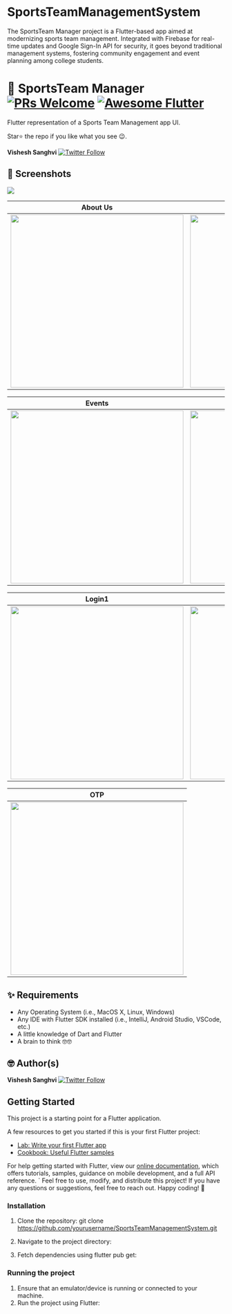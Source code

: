 # SportsTeamManagementSystem
The SportsTeam Manager project is a Flutter-based app aimed at modernizing sports team management. Integrated with Firebase for real-time updates and Google Sign-In API for security, it goes beyond traditional management systems, fostering community engagement and event planning among college students.
# 🏀 SportsTeam Manager [![PRs Welcome](https://img.shields.io/badge/PRs-welcome-brightgreen.svg?style=flat-square)](http://makeapullrequest.com) <a href="https://github.com/Solido/awesome-flutter"><img alt="Awesome Flutter" src="https://img.shields.io/badge/Awesome-Flutter-blue.svg?longCache=true&style=flat-square" /></a>

Flutter representation of a Sports Team Management app UI.

Star⭐ the repo if you like what you see 😉.

**Vishesh Sanghvi** [![Twitter Follow](https://img.shields.io/twitter/follow/alexlegend786.svg?style=social)](https://twitter.com/alexlegend786)

## 📸 Screenshots

<img src="aboutus.png"/>

| About Us | Team |
|------|-------|
|<img src="team.png" width="400">|<img src="settings.png" width="400">|

| Events | Dashboard |
|------|-------|
|<img src="events.png" width="400">|<img src="dashboard.png" width="400">|

| Login1 | Welcome |
|------|-------|
|<img src="login1.png" width="400">|<img src="welcome.png" width="400">|

| OTP |
|------|
|<img src="otp.png" width="400">|

## ✨ Requirements
- Any Operating System (i.e., MacOS X, Linux, Windows)
- Any IDE with Flutter SDK installed (i.e., IntelliJ, Android Studio, VSCode, etc.)
- A little knowledge of Dart and Flutter
- A brain to think 🤓🤓

## 🤓 Author(s)
**Vishesh Sanghvi** [![Twitter Follow](https://img.shields.io/twitter/follow/alexlegend786.svg?style=social)](https://twitter.com/alexlegend786)

## Getting Started

This project is a starting point for a Flutter application.

A few resources to get you started if this is your first Flutter project:

- [Lab: Write your first Flutter app](https://flutter.io/docs/get-started/codelab)
- [Cookbook: Useful Flutter samples](https://flutter.io/docs/cookbook)

For help getting started with Flutter, view our 
[online documentation](https://flutter.io/docs), which offers tutorials, 
samples, guidance on mobile development, and a full API reference. 
`
Feel free to use, modify, and distribute this project! If you have any questions or suggestions, feel free to reach out. Happy coding! 🚀

### Installation
1. Clone the repository:
git clone https://github.com/yourusername/SportsTeamManagementSystem.git

2. Navigate to the project directory:

3. Fetch dependencies using flutter pub get:


### Running the project
1. Ensure that an emulator/device is running or connected to your machine.
2. Run the project using Flutter:



